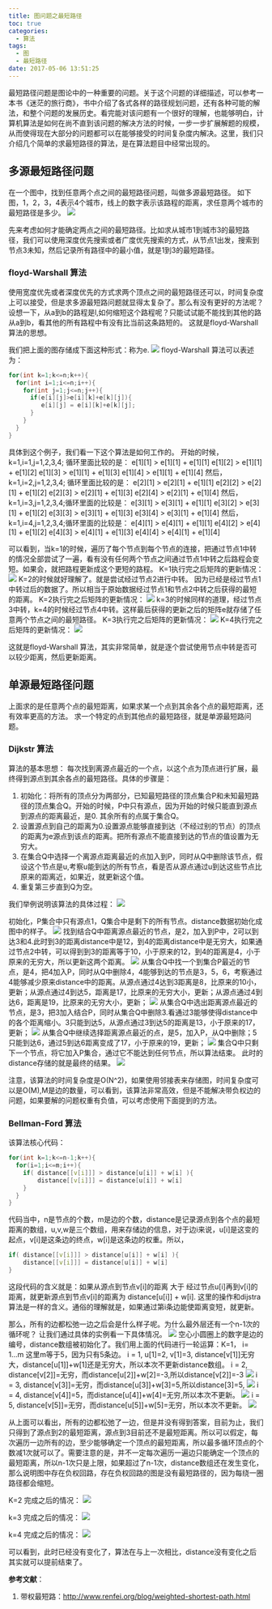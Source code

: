 ```yaml
---
title: 图问题之最短路径
toc: true
categories:
  - 算法
tags:
  - 图
  - 最短路径
date: 2017-05-06 13:51:25
---
```

最短路径问题是图论中的一种重要的问题。关于这个问题的详细描述，可以参考一本书《迷茫的旅行商》，书中介绍了各式各样的路径规划问题，还有各种可能的解法，和整个问题的发展历史。看完能对该问题有一个很好的理解，也能够明白，计算机算法是如何在尚不直到该问题的解决方法的时候，一步一步扩展解题的规模，从而使得现在大部分的问题都可以在能够接受的时间复杂度内解决。这里，我们只介绍几个简单的求最短路径的算法，是在算法题目中经常出现的。
<!--more-->

## 多源最短路径问题
在一个图中，找到任意两个点之间的最短路径问题，叫做多源最短路径。
如下图，1，2，3，4表示4个城市，线上的数字表示该路程的距离，求任意两个城市的最短路径是多少。
![](2017-05-07_190826.png)

先来考虑如何才能确定两点之间的最短路径。比如求从城市1到城市3的最短路径，我们可以使用深度优先搜索或者广度优先搜索的方式，从节点1出发，搜索到节点3未知，然后记录所有路径中的最小值，就是1到3的最短路径。

### floyd-Warshall 算法
使用宽度优先或者深度优先的方式求两个顶点之间的最短路径还可以，时间复杂度上可以接受，但是求多源最短路问题就显得太复杂了。那么有没有更好的方法呢？
设想一下，从a到b的路程是l,如何缩短这个路程呢？只能试试能不能找到其他的路从a到b，看其他的所有路程中有没有比当前这条路短的。 这就是floyd-Warshall算法的思想。

我们把上面的图存储成下面这种形式：称为e.
![](2017-05-07_191839.png)
floyd-Warshall 算法可以表述为：
```c
for(int k=1;k<=n;k++){
  for(int i=1;i<=n;i++){
    for(int j=1;j<=n;j++){
      if(e[i][j]>e[i][k]+e[k][j]){
         e[i][j] = e[i][k]+e[k][j];
      }
    }
  }
}

```
具体到这个例子，我们看一下这个算法是如何工作的。
开始的时候，k=1,i=1,j=1,2,3,4; 循环里面比较的是：
e[1][1] > e[1][1] + e[1][1]
e[1][2] > e[1][1] + e[1][2]
e[1][3] > e[1][1] + e[1][3]
e[1][4] > e[1][1] + e[1][4]
然后，k=1,i=2,j=1,2,3,4; 循环里面比较的是：
e[2][1] > e[2][1] + e[1][1]
e[2][2] > e[2][1] + e[1][2]
e[2][3] > e[2][1] + e[1][3]
e[2][4] > e[2][1] + e[1][4]
然后，k=1,i=3,j=1,2,3,4;循环里面的比较是：
e[3][1] > e[3][1] + e[1][1]
e[3][2] > e[3][1] + e[1][2]
e[3][3] > e[3][1] + e[1][3]
e[3][4] > e[3][1] + e[1][4]
然后，k=1,i=4,j=1,2,3,4;循环里面的比较是：
e[4][1] > e[4][1] + e[1][1]
e[4][2] > e[4][1] + e[1][2]
e[4][3] > e[4][1] + e[1][3]
e[4][4] > e[4][1] + e[1][4]

可以看到，当k=1的时候，遍历了每个节点到每个节点的连接，把通过节点1中转的情况全部尝试了一遍，看有没有任何两个节点之间通过节点1中转之后路程会变短。如果会，就把路程更新成这个更短的路程。
K=1执行完之后矩阵的更新情况：
![](2017-05-07_195431.png)
K=2的时候就好理解了。就是尝试经过节点2进行中转。 因为已经是经过节点1中转过后的数据了。所以相当于原始数据经过节点1和节点2中转之后获得的最短的距离。
K=2执行完之后矩阵的更新情况：
![](2017-05-07_195547.png)
k=3的时候同样的道理，经过节点3中转，k=4的时候经过节点4中转。这样最后获得的更新之后的矩阵e就存储了任意两个节点之间的最短路径。
K=3执行完之后矩阵的更新情况：
![](2017-05-07_195632.png)
K=4执行完之后矩阵的更新情况：
![](2017-05-07_195750.png)

这就是floyd-Warshall 算法，其实非常简单，就是逐个尝试使用节点中转是否可以较少距离，然后更新距离。

## 单源最短路径问题
上面求的是任意两个点的最短距离，如果求某一个点到其余各个点的最短距离，还有效率更高的方法。
求一个特定的点到其他点的最短路径，就是单源最短路问题。
### Dijkstr 算法
算法的基本思想： 每次找到离源点最近的一个点，以这个点为顶点进行扩展，最终得到源点到其余各点的最短路径。具体的步骤是：
1. 初始化：将所有的顶点分为两部分，已知最短路径的顶点集合P和未知最短路径的顶点集合Q。开始的时候，P中只有源点，因为开始的时候只能直到源点到源点的距离最近，是0. 其余所有的点属于集合Q。
2. 设置源点到自己的距离为0.设置源点能够直接到达（不经过别的节点）的顶点的距离为e源点到该点的距离。把所有源点不能直接到达的节点的值设置为无穷大。
3. 在集合Q中选择一个离源点距离最近的点加入到P，同时从Q中删除该节点，假设这个节点是u,考察u能到达的所有节点，看是否从源点通过u到达这些节点比原来的距离近，如果近，就更新这个值。
4. 重复第三步直到Q为空。

我们举例说明该算法的具体过程：
![](2017-05-07_204118.png)

初始化，P集合中只有源点1，Q集合中是剩下的所有节点。distance数据初始化成图中的样子。
![](2017-05-07_204912.png)
找到结合Q中距离源点最近的节点，是2，加入到P中，2可以到达3和4.此时到3的距离distance中是12，到4的距离distance中是无穷大，如果通过节点2中转，可以得到到3的距离等于10，小于原来的12，到4的距离是4，小于原来的无穷大，所以更新这两个距离。
![](2017-05-07_205423.png)
从集合Q中找一个到集合P最近的节点，是4，把4加入P，同时从Q中删除4，4能够到达的节点是3，5，6，考察通过4能够减少原来distance中的距离。从源点通过4达到3距离是8，比原来的10小，更新；从源点通过4到达5，距离是17，比原来的无穷大小，更新；从源点通过4到达6，距离是19，比原来的无穷大小，更新；
![](2017-05-07_205855.png)
从集合Q中选出距离源点最近的节点，是3，把3加入结合P，同时从集合Q中删除3.看通过3能够使得distance中的各个距离缩小。3只能到达5，从源点通过3到达5的距离是13，小于原来的17，更新；
![](2017-05-07_210348.png)
从集合Q中继续选择距离源点最近的点，是5，加入P，从Q中删除；5只能到达6，通过5到达6距离变成了17，小于原来的19，更新；
![](2017-05-07_210717.png)
集合Q中只剩下一个节点，将它加入P集合，通过它不能达到任何节点，所以算法结束。
此时的distance存储的就是最终的结果。
![](2017-05-07_210822.png)

注意，该算法的时间复杂度是O(N^2)，如果使用邻接表来存储图，时间复杂度可以是O(M),M是边的数量，可以看到，该算法非常高效，但是不能解决带负权边的问题，如果要解的问题权重有负值，可以考虑使用下面提到的方法。

### Bellman-Ford 算法
该算法核心代码：
```c
for(int k=1;k<=n-1;k++){
  for(i=1;i<=m;i++){
    if( distance[[v[i]]] > distance[u[i]] + w[i] ){
        distance[[v[i]]] = distance[u[i]] + w[i]
    }
  }
}
```
代码当中，n是节点的个数，m是边的个数，distance是记录源点到各个点的最短距离的数组，u,v,w是三个数组，用来存储边的信息，对于边i来说，u[i]是这变的起点，v[i]是这条边的终点，w[i]是这条边的权重。所以，
```c
if( distance[[v[i]]] > distance[u[i]] + w[i] ){
    distance[[v[i]]] = distance[u[i]] + w[i]
}
```
这段代码的含义就是：如果从源点到节点v[i]的距离 大于 经过节点u[i]再到v[i]的距离，就更新源点到节点v[i]的距离为 distance[u[i]] + w[i]. 这里的操作和dijstra算法是一样的含义。通俗的理解就是，如果通过第i条边能使距离变短，就更新。

那么，所有的边都松弛一边之后会是什么样子呢。为什么最外层还有一个n-1次的循环呢？
让我们通过具体的实例看一下具体情况。
![](2017-05-07_213921.png)
空心小圆圈上的数字是边的编号，distance数组被初始化了。我们用上面的代码进行一轮运算：K=1， i= 1...m 这里m等于5，因为只有5条边。
i = 1, u[1]=2, v[1]=3, distance[v[1]]无穷大，distance[u[1]]+w[1]还是无穷大，所以本次不更新distance数组。
i = 2, distance[v[2]]=无穷，而distance[u[2]]+w[2]=-3,所以distance[v[2]]=-3
![](2017-05-07_214613.png)
i = 3, distance[v[3]]=无穷，而distance[u[3]]+w[3]=5,所以distance[3]=5,
![](2017-05-07_214822.png)
i = 4, distance[v[4]]=5，而distance[u[4]]+w[4]=无穷,所以本次不更新。
![](2017-05-07_214939.png)
i = 5, distance[v[5]]=无穷，而distance[u[5]]+w[5]=无穷，所以本次不更新。
![](2017-05-07_215503.png)

从上面可以看出，所有的边都松弛了一边，但是并没有得到答案，目前为止，我们只得到了源点到2的最短距离，源点到3目前还不是最短距离。所以可以假定，每次遍历一边所有的边，至少能够确定一个顶点的最短距离，所以最多循环顶点的个数减1次就可以了。需要注意的是，并不一定每次遍历一遍边只能确定一个顶点的最短距离，所以n-1次只是上限，如果超过了n-1次，distance数组还在发生变化，那么说明图中存在负权回路，存在负权回路的图是没有最短路径的，因为每绕一圈路径都会缩短。

K=2 完成之后的情况：
![](2017-05-07_220125.png)

k=3 完成之后的情况：
![](2017-05-07_220303.png)

k=4 完成之后的情况：
![](2017-05-07_220418.png)

可以看到，此时已经没有变化了，算法在与上一次相比，distance没有变化之后其实就可以提前结束了。

**参考文献**：
1. 带权最短路：http://www.renfei.org/blog/weighted-shortest-path.html
